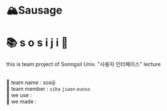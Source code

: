 # 🏔Sausage
# 📚 s o s i j i 📓
 
 this is team project of Sonngsil Univ. "사용자 인터페이스" lecture
 <br/>
 <br/>
 
📕 team name : sosiji
<br/>
📗 team member : `siha` `jiwon` `eunso`
<br/>
📘 we use : 
<br/>
📙 we made : 
